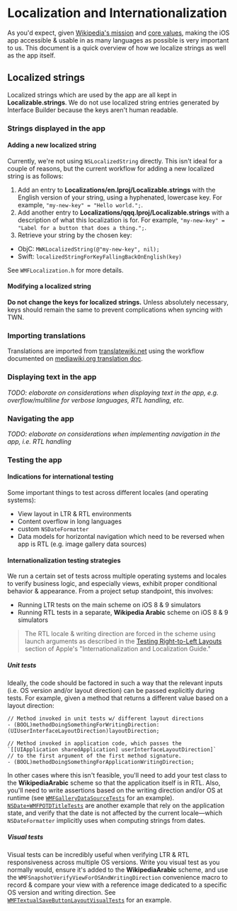 # Localization and Internationalization
As you'd expect, given [Wikipedia's mission](https://wikimediafoundation.org/wiki/Mission_statement) and [core values](https://wikimediafoundation.org/wiki/Values), making the iOS app accessible & usable in as many languages as possible is very important to us.  This document is a quick overview of how we localize strings as well as the app itself.

## Localized strings
Localized strings which are used by the app are all kept in **Localizable.strings**.  We do not use localized string entries generated by Interface Builder because the keys aren't human readable.
### Strings displayed in the app
#### Adding a new localized string
Currently, we're not using `NSLocalizedString` directly.  This isn't ideal for a couple of reasons, but the current workflow for adding a new localized string is as follows:

1. Add an entry to **Localizations/en.lproj/Localizable.strings** with the English version of your string, using a hyphenated, lowercase key. For example, `"my-new-key" = "Hello world.";`.
2. Add another entry to **Localizations/qqq.lproj/Localizable.strings** with a description of what this localization is for. For example, `"my-new-key" = "Label for a button that does a thing.";`.
3. Retrieve your string by the chosen key:
  - ObjC: `MWKLocalizedString(@"my-new-key", nil);`
  - Swift: `localizedStringForKeyFallingBackOnEnglish(key)`

See `WMFLocalization.h` for more details.

#### Modifying a localized string
**Do not change the keys for localized strings.** Unless absolutely necessary, keys should remain the same to prevent complications when syncing with TWN.

### Importing translations
Translations are imported from [translatewiki.net](https://translatewiki.net) using the workflow documented on [mediawiki.org translation doc](https://www.mediawiki.org/wiki/Translation_of_app_string_resources#TWN_sync_for_iOS).

### Displaying text in the app
_TODO: elaborate on considerations when displaying text in the app, e.g. overflow/multiline for verbose languages, RTL handling, etc._

### Navigating the app
_TODO: elaborate on considerations when implementing navigation in the app, i.e. RTL handling_

### Testing the app
#### Indications for international testing
Some important things to test across different locales (and operating systems):

- View layout in LTR & RTL environments
- Content overflow in long languages
- custom `NSDateFormatter`
- Data models for horizontal navigation which need to be reversed when app is RTL (e.g. image gallery data sources)

#### Internationalization testing strategies
We run a certain set of tests across multiple operating systems and locales to verify business logic, and especially views, exhibit proper conditional behavior & appearance.  From a project setup standpoint, this involves:

- Running LTR tests on the main scheme on iOS 8 & 9 simulators
- Running RTL tests in a separate, **Wikipedia Arabic** scheme on iOS 8 & 9 simulators

> The RTL locale & writing direction are forced in the scheme using launch arguments as described in the [Testing Right-to-Left Layouts](https://developer.apple.com/library/ios/documentation/MacOSX/Conceptual/BPInternational/TestingYourInternationalApp/TestingYourInternationalApp.html) section of Apple's "Internationalization and Localization Guide."

##### Unit tests
Ideally, the code should be factored in such a way that the relevant inputs (i.e. OS version and/or layout direction) can be passed explicitly during tests.  For example, given a method that returns a different value based on a layout direction:
``` objc
// Method invoked in unit tests w/ different layout directions
- (BOOL)methodDoingSomethingForWritingDirection:(UIUserInterfaceLayoutDirection)layoutDirection;

// Method invoked in application code, which passes the `[[UIApplication sharedApplication] userInterfaceLayoutDirection]`
// to the first argument of the first method signature.
- (BOOL)methodDoingSomethingForApplicationWritingDirection;
```

In other cases where this isn't feasible, you'll need to add your test class to the **WikipediaArabic** scheme so that the application itself is in RTL.  Also, you'll need to write assertions based on the writing direction and/or OS at runtime (see [`WMFGalleryDataSourceTests`](../WikipediaUnitTests/Code/WMFGalleryDataSourceTests.m#L36) for an example). [`NSDate+WMFPOTDTitleTests`](../WikipediaUnitTests/Code/NSDate+WMFPOTDTitleTests.m) are another example that rely on the application state, and verify that the date is not affected by the current locale—which `NSDateFormatter` implicitly uses when computing strings from dates.

##### Visual tests
Visual tests can be incredibly useful when verifying LTR & RTL responsiveness across multiple OS versions.  Write you visual test as you normally would, ensure it's added to the **WikipediaArabic** scheme, and use the `WMFSnapshotVerifyViewForOSAndWritingDirection` convenience macro to record & compare your view with a reference image dedicated to a specific OS version and writing direction.  See [`WMFTextualSaveButtonLayoutVisualTests`](../WikipediaUnitTests/Code/WMFTextualSaveButtonLayoutVisualTests.m) for an example.

